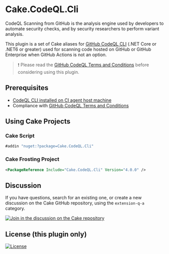 # Cake.CodeQL.Cli
CodeQL Scanning from GitHub is the analysis engine used by developers to automate security checks, and by security researchers to perform variant analysis. 

This plugin is a set of Cake aliases for [GitHub CodeQL CLI](https://docs.github.com/en/code-security/code-scanning/using-codeql-code-scanning-with-your-existing-ci-system/about-codeql-code-scanning-in-your-ci-system) (.NET Core or .NET6 or greater) used for scanning code hosted on GitHub or GitHub Enterprise when GitHub Actions is not an option.

> :exclamation: Please read the [GitHub CodeQL Terms and Conditions](https://github.com/github/codeql-cli-binaries/blob/main/LICENSE.md) before considering using this plugin.

## Prerequisites
  - [CodeQL CLI installed on CI agent host machine](https://docs.github.com/en/code-security/code-scanning/using-codeql-code-scanning-with-your-existing-ci-system/installing-codeql-cli-in-your-ci-system)
  - Compliance with [GitHub CodeQL Terms and Conditions](https://github.com/github/codeql-cli-binaries/blob/main/LICENSE.md)
  
## Using Cake Projects

### Cake Script
```csharp
#addin "nuget:?package=Cake.CodeQL.Cli"
```
### Cake Frosting Project
```xml
<PackageReference Include="Cake.CodeQL.Cli" Version="4.0.0" />
```

## Discussion

If you have questions, search for an existing one, or create a new discussion on the Cake GitHub repository, using the `extension-q-a` category.

[![Join in the discussion on the Cake repository](https://img.shields.io/badge/GitHub-Discussions-green?logo=github)](https://github.com/cake-build/cake/discussions)

## License (this plugin only)

[![License](http://img.shields.io/:license-mit-blue.svg)](http://cake-contrib.mit-license.org)